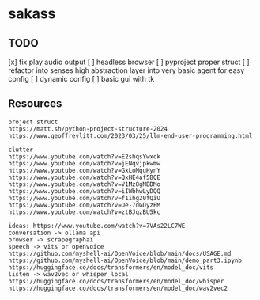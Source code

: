 # sakass

## TODO
[x] fix play audio output
[ ] headless browser
[ ] pyproject proper struct
[ ] refactor into senses high abstraction layer into very basic agent for easy config
[ ] dynamic config 
[ ] basic gui with tk

## Resources

````
project struct 
https://matt.sh/python-project-structure-2024
https://www.geoffreylitt.com/2023/03/25/llm-end-user-programming.html
````

````
clutter
https://www.youtube.com/watch?v=E2shqsYwxck
https://www.youtube.com/watch?v=jENqvjpkwmw
https://www.youtube.com/watch?v=GxLoMquHynY
https://www.youtube.com/watch?v=QxHE4af5BQE
https://www.youtube.com/watch?v=V1Mz8gMBDMo
https://www.youtube.com/watch?v=iIWbhwLyDQQ
https://www.youtube.com/watch?v=f1ihg20fQiU
https://www.youtube.com/watch?v=Oe-7dGDyzPM
https://www.youtube.com/watch?v=ztBJqzBU5kc

````

````
ideas: https://www.youtube.com/watch?v=7VAs22LC7WE
conversation -> ollama api
browser -> scrapegraphai
speech -> vits or openvoice 
https://github.com/myshell-ai/OpenVoice/blob/main/docs/USAGE.md
https://github.com/myshell-ai/OpenVoice/blob/main/demo_part3.ipynb
https://huggingface.co/docs/transformers/en/model_doc/vits
listen -> wav2vec or whisper local 
https://huggingface.co/docs/transformers/en/model_doc/whisper
https://huggingface.co/docs/transformers/en/model_doc/wav2vec2
````
